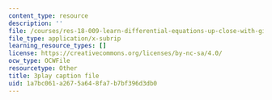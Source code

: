 ```yaml
---
content_type: resource
description: ''
file: /courses/res-18-009-learn-differential-equations-up-close-with-gilbert-strang-and-cleve-moler-fall-2015/1a7bc061a2675a648fa7b7bf396d3db0_Mva9UIz_wwA.vtt
file_type: application/x-subrip
learning_resource_types: []
license: https://creativecommons.org/licenses/by-nc-sa/4.0/
ocw_type: OCWFile
resourcetype: Other
title: 3play caption file
uid: 1a7bc061-a267-5a64-8fa7-b7bf396d3db0
---
```

